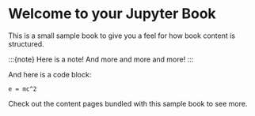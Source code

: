 # Welcome to your Jupyter Book

This is a small sample book to give you a feel for how book content is
structured.

:::{note}
Here is a note! And more and more and more!
:::

And here is a code block:

```
e = mc^2
```

Check out the content pages bundled with this sample book to see more.
